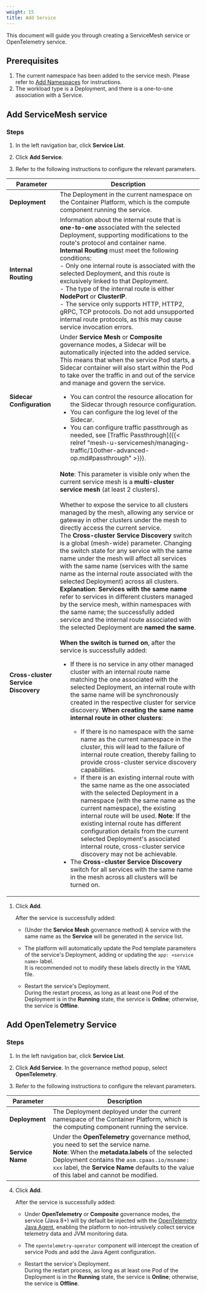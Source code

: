 ```yaml
---
weight: 15
title: Add Service
---
```


This document will guide you through creating a ServiceMesh service or OpenTelemetry service.

## Prerequisites

1.  The current namespace has been added to the service mesh. Please refer to [Add Namespaces](../add_namespaces)  for instructions.
2. The workload type is a Deployment, and there is a one-to-one association with a Service.

## Add ServiceMesh service
### Steps

1. In the left navigation bar, click **Service List**.

2. Click **Add Service**.

3. Refer to the following instructions to configure the relevant parameters.

| Parameter                           | Description                                                                                                                                                                                                                                                                                                                                                                                                                                                                                                                                                                                                                                                                                                                                                                                                                                                                                                                                                                                                                                                                                                                                                                                                                                                                                                                                                                                                                                                                                                                                                                                                                                                                                                                                                                                                                                                                                                                                                                                                                                                                                                                                                                                          |
|-------------------------------------|------------------------------------------------------------------------------------------------------------------------------------------------------------------------------------------------------------------------------------------------------------------------------------------------------------------------------------------------------------------------------------------------------------------------------------------------------------------------------------------------------------------------------------------------------------------------------------------------------------------------------------------------------------------------------------------------------------------------------------------------------------------------------------------------------------------------------------------------------------------------------------------------------------------------------------------------------------------------------------------------------------------------------------------------------------------------------------------------------------------------------------------------------------------------------------------------------------------------------------------------------------------------------------------------------------------------------------------------------------------------------------------------------------------------------------------------------------------------------------------------------------------------------------------------------------------------------------------------------------------------------------------------------------------------------------------------------------------------------------------------------------------------------------------------------------------------------------------------------------------------------------------------------------------------------------------------------------------------------------------------------------------------------------------------------------------------------------------------------------------------------------------------------------------------------------------------------|
| **Deployment**                      | The Deployment in the current namespace on the Container Platform, which is the compute component running the service.                                                                                                                                                                                                                                                                                                                                                                                                                                                                                                                                                                                                                                                                                                                                                                                                                                                                                                                                                                                                                                                                                                                                                                                                                                                                                                                                                                                                                                                                                                                                                                                                                                                                                                                                                                                                                                                                                                                                                                                                                                                                               |
| **Internal Routing**                | Information about the internal route that is **one-to-one** associated with the selected Deployment, supporting modifications to the route's protocol and container name. <br/>**Internal Routing** must meet the following conditions:<br/>- Only one internal route is associated with the selected Deployment, and this route is exclusively linked to that Deployment.<br/>- The type of the internal route is either **NodePort** or **ClusterIP**.<br/>- The service only supports HTTP, HTTP2, gRPC, TCP protocols. Do not add unsupported internal route protocols, as this may cause service invocation errors.                                                                                                                                                                                                                                                                                                                                                                                                                                                                                                                                                                                                                                                                                                                                                                                                                                                                                                                                                                                                                                                                                                                                                                                                                                                                                                                                                                                                                                                                                                                                                                                 |
| **Sidecar Configuration**           | Under **Service Mesh** or **Composite** governance modes, a Sidecar will be automatically injected into the added service. This means that when the service Pod starts, a Sidecar container will also start within the Pod to take over the traffic in and out of the service and manage and govern the service. <ul><li>You can control the resource allocation for the Sidecar through resource configuration.</li><li>You can configure the log level of the Sidecar.</li><li>You can configure traffic passthrough as needed, see [Traffic Passthrough]({{< relref "mesh-u-servicemesh/managing-traffic/10other-advanced-op.md#passthrough" >}}).</li></ul>                                                                                                                                                                                                                                                                                                                                                                                                                                                                                                                                                                                                                                                                                                                                                                                                                                                                                                                                                                                                                                                                                                                                                                                                                                                                                                                                                                                                                                                                                                                                                  |
| **Cross-cluster Service Discovery** | **Note**: This parameter is visible only when the current service mesh is a **multi-cluster service mesh** (at least 2 clusters).<br/><br/>Whether to expose the service to all clusters managed by the mesh, allowing any service or gateway in other clusters under the mesh to directly access the current service.<br/>The **Cross-cluster Service Discovery** switch is a global (mesh-wide) parameter. Changing the switch state for any service with the same name under the mesh will affect all services with the same name (services with the same name as the internal route associated with the selected Deployment) across all clusters.<br/>**Explanation**: **Services with the same name** refer to services in different clusters managed by the service mesh, within namespaces with the same name; the successfully added service and the internal route associated with the selected Deployment are **named the same**.<br/><br/>**When the switch is turned on**, after the service is successfully added:<ul><li>If there is no service in any other managed cluster with an internal route name matching the one associated with the selected Deployment, an internal route with the same name will be synchronously created in the respective cluster for service discovery. **When creating the same name internal route in other clusters**:</li><ul><li>If there is no namespace with the same name as the current namespace in the cluster, this will lead to the failure of internal route creation, thereby failing to provide cross-cluster service discovery capabilities.</li><li>If there is an existing internal route with the same name as the one associated with the selected Deployment in a namespace (with the same name as the current namespace), the existing internal route will be used. **Note**: If the existing internal route has different configuration details from the current selected Deployment's associated internal route, cross-cluster service discovery may not be achievable.</li></ul><li>The **Cross-cluster Service Discovery** switch for all services with the same name in the mesh across all clusters will be turned on.</li></ul> |


1. Click **Add**.

    After the service is successfully added:

    * (Under the **Service Mesh** governance method) A service with the same name as the **Service** will be generated in the service list.

    * The platform will automatically update the Pod template parameters of the service's Deployment, adding or updating the `app: <service name>` label.<br/>It is recommended not to modify these labels directly in the YAML file.

    * Restart the service's Deployment.<br/>During the restart process, as long as at least one Pod of the Deployment is in the **Running** state, the service is **Online**; otherwise, the service is **Offline**.


## Add OpenTelemetry Service
### Steps

1. In the left navigation bar, click **Service List**.

2. Click **Add Service**. In the governance method popup, select **OpenTelemetry**.

3. Refer to the following instructions to configure the relevant parameters.

| Parameter        | Description                                                                                                                                                                                                                                                                           |
| ---------------- | ------------------------------------------------------------------------------------------------------------------------------------------------------------------------------------------------------------------------------------------------------------------------------------- |
| **Deployment**   | The Deployment deployed under the current namespace of the Container Platform, which is the computing component running the service.                                                                                                                                                  |
| **Service Name** | Under the **OpenTelemetry** governance method, you need to set the service name.<br/>**Note**: When the **metadata.labels** of the selected Deployment contains the `asm.cpaas.io/msname: xxx` label, the **Service Name** defaults to the value of this label and cannot be modified. |

4. Click **Add**.

   After the service is successfully added:

   - Under **OpenTelemetry** or **Composite** governance modes, the service (Java 8+) will by default be injected with the [OpenTelemetry Java Agent](https://github.com/open-telemetry/opentelemetry-java-instrumentation), enabling the platform to non-intrusively collect service telemetry data and JVM monitoring data.

   - The `opentelemetry-operator` component will intercept the creation of service Pods and add the Java Agent configuration.

   - Restart the service's Deployment.<br/>During the restart process, as long as at least one Pod of the Deployment is in the **Running** state, the service is **Online**; otherwise, the service is **Offline**.
